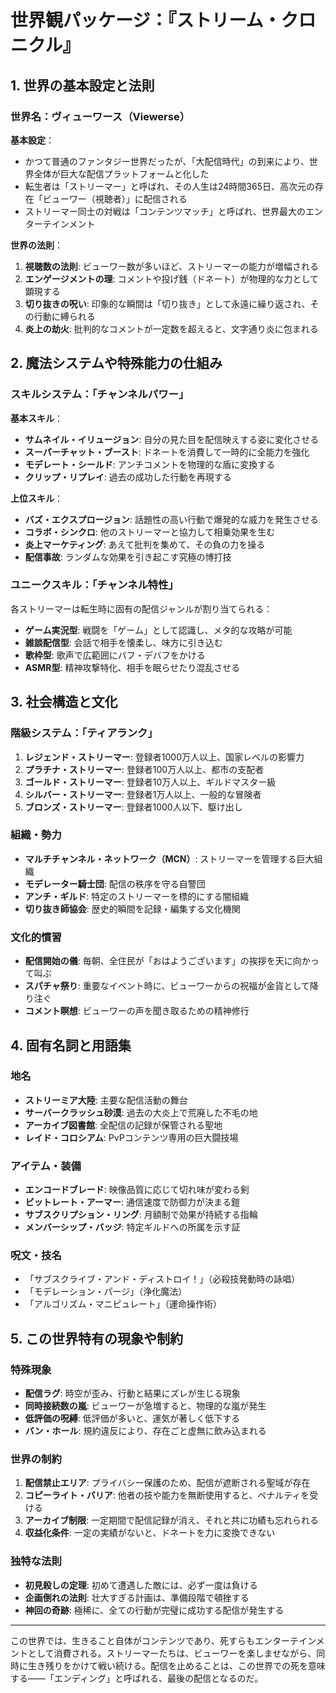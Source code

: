 # 世界観パッケージ：『ストリーム・クロニクル』

## 1. 世界の基本設定と法則

### 世界名：ヴィューワース（Viewerse）

**基本設定**：
- かつて普通のファンタジー世界だったが、「大配信時代」の到来により、世界全体が巨大な配信プラットフォームと化した
- 転生者は「ストリーマー」と呼ばれ、その人生は24時間365日、高次元の存在「ビューワー（視聴者）」に配信される
- ストリーマー同士の対戦は「コンテンツマッチ」と呼ばれ、世界最大のエンターテインメント

**世界の法則**：
1. **視聴数の法則**: ビューワー数が多いほど、ストリーマーの能力が増幅される
2. **エンゲージメントの理**: コメントや投げ銭（ドネート）が物理的な力として顕現する
3. **切り抜きの呪い**: 印象的な瞬間は「切り抜き」として永遠に繰り返され、その行動に縛られる
4. **炎上の劫火**: 批判的なコメントが一定数を超えると、文字通り炎に包まれる

## 2. 魔法システムや特殊能力の仕組み

### スキルシステム：「チャンネルパワー」

**基本スキル**：
- **サムネイル・イリュージョン**: 自分の見た目を配信映えする姿に変化させる
- **スーパーチャット・ブースト**: ドネートを消費して一時的に全能力を強化
- **モデレート・シールド**: アンチコメントを物理的な盾に変換する
- **クリップ・リプレイ**: 過去の成功した行動を再現する

**上位スキル**：
- **バズ・エクスプロージョン**: 話題性の高い行動で爆発的な威力を発生させる
- **コラボ・シンクロ**: 他のストリーマーと協力して相乗効果を生む
- **炎上マーケティング**: あえて批判を集めて、その負の力を操る
- **配信事故**: ランダムな効果を引き起こす究極の博打技

### ユニークスキル：「チャンネル特性」
各ストリーマーは転生時に固有の配信ジャンルが割り当てられる：
- **ゲーム実況型**: 戦闘を「ゲーム」として認識し、メタ的な攻略が可能
- **雑談配信型**: 会話で相手を懐柔し、味方に引き込む
- **歌枠型**: 歌声で広範囲にバフ・デバフをかける
- **ASMR型**: 精神攻撃特化、相手を眠らせたり混乱させる

## 3. 社会構造と文化

### 階級システム：「ティアランク」
1. **レジェンド・ストリーマー**: 登録者1000万人以上、国家レベルの影響力
2. **プラチナ・ストリーマー**: 登録者100万人以上、都市の支配者
3. **ゴールド・ストリーマー**: 登録者10万人以上、ギルドマスター級
4. **シルバー・ストリーマー**: 登録者1万人以上、一般的な冒険者
5. **ブロンズ・ストリーマー**: 登録者1000人以下、駆け出し

### 組織・勢力
- **マルチチャンネル・ネットワーク（MCN）**: ストリーマーを管理する巨大組織
- **モデレーター騎士団**: 配信の秩序を守る自警団
- **アンチ・ギルド**: 特定のストリーマーを標的にする闇組織
- **切り抜き師協会**: 歴史的瞬間を記録・編集する文化機関

### 文化的慣習
- **配信開始の儀**: 毎朝、全住民が「おはようございます」の挨拶を天に向かって叫ぶ
- **スパチャ祭り**: 重要なイベント時に、ビューワーからの祝福が金貨として降り注ぐ
- **コメント瞑想**: ビューワーの声を聞き取るための精神修行

## 4. 固有名詞と用語集

### 地名
- **ストリーミア大陸**: 主要な配信活動の舞台
- **サーバークラッシュ砂漠**: 過去の大炎上で荒廃した不毛の地
- **アーカイブ図書館**: 全配信の記録が保管される聖地
- **レイド・コロシアム**: PvPコンテンツ専用の巨大闘技場

### アイテム・装備
- **エンコードブレード**: 映像品質に応じて切れ味が変わる剣
- **ビットレート・アーマー**: 通信速度で防御力が決まる鎧
- **サブスクリプション・リング**: 月額制で効果が持続する指輪
- **メンバーシップ・バッジ**: 特定ギルドへの所属を示す証

### 呪文・技名
- 「サブスクライブ・アンド・ディストロイ！」（必殺技発動時の詠唱）
- 「モデレーション・パージ」（浄化魔法）
- 「アルゴリズム・マニピュレート」（運命操作術）

## 5. この世界特有の現象や制約

### 特殊現象
- **配信ラグ**: 時空が歪み、行動と結果にズレが生じる現象
- **同時接続数の嵐**: ビューワーが急増すると、物理的な嵐が発生
- **低評価の呪縛**: 低評価が多いと、運気が著しく低下する
- **バン・ホール**: 規約違反により、存在ごと虚無に飲み込まれる

### 世界の制約
1. **配信禁止エリア**: プライバシー保護のため、配信が遮断される聖域が存在
2. **コピーライト・バリア**: 他者の技や能力を無断使用すると、ペナルティを受ける
3. **アーカイブ制限**: 一定期間で配信記録が消え、それと共に功績も忘れられる
4. **収益化条件**: 一定の実績がないと、ドネートを力に変換できない

### 独特な法則
- **初見殺しの定理**: 初めて遭遇した敵には、必ず一度は負ける
- **企画倒れの法則**: 壮大すぎる計画は、準備段階で頓挫する
- **神回の奇跡**: 極稀に、全ての行動が完璧に成功する配信が発生する

---

この世界では、生きること自体がコンテンツであり、死すらもエンターテインメントとして消費される。ストリーマーたちは、ビューワーを楽しませながら、同時に生き残りをかけて戦い続ける。配信を止めることは、この世界での死を意味する——「エンディング」と呼ばれる、最後の配信となるのだ。
